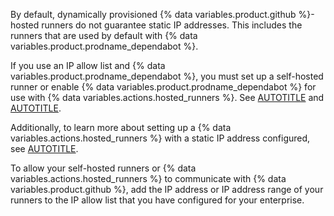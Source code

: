 By default, dynamically provisioned {% data variables.product.github %}-hosted runners do not guarantee static IP addresses. This includes the runners that are used by default with {% data variables.product.prodname_dependabot %}.

If you use an IP allow list and {% data variables.product.prodname_dependabot %}, you must set up a self-hosted runner or enable {% data variables.product.prodname_dependabot %} for use with {% data variables.actions.hosted_runners %}. See [AUTOTITLE](/actions/concepts/runners/about-self-hosted-runners) and [AUTOTITLE](/code-security/dependabot/working-with-dependabot/about-dependabot-on-github-actions-runners#enabling-or-disabling-dependabot-on-larger-runners).

Additionally, to learn more about setting up a {% data variables.actions.hosted_runners %} with a static IP address configured, see [AUTOTITLE](/actions/concepts/runners/about-larger-runners).

To allow your self-hosted runners or {% data variables.actions.hosted_runners %} to communicate with {% data variables.product.github %}, add the IP address or IP address range of your runners to the IP allow list that you have configured for your enterprise.
